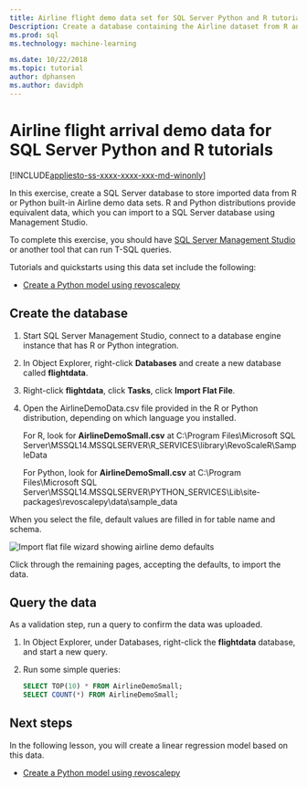 ```yaml
---
title: Airline flight demo data set for SQL Server Python and R tutorials - SQL Server Machine Learning
Description: Create a database containing the Airline dataset from R and Python. This dataset is used in exercises showing how to wrap R language or Python code in a SQL Server stored procedure.
ms.prod: sql
ms.technology: machine-learning

ms.date: 10/22/2018  
ms.topic: tutorial
author: dphansen
ms.author: davidph
---
```

#  Airline flight arrival demo data for SQL Server Python and R tutorials
[!INCLUDE[appliesto-ss-xxxx-xxxx-xxx-md-winonly](../../includes/appliesto-ss-xxxx-xxxx-xxx-md-winonly.md)]

In this exercise, create a SQL Server database to store imported data from R or Python built-in Airline demo data sets. R and Python distributions provide equivalent data, which you can import to a SQL Server database using Management Studio.

To complete this exercise, you should have [SQL Server Management Studio](https://docs.microsoft.com/sql/ssms/download-sql-server-management-studio-ssms?view=sql-server-2017) or another tool that can run T-SQL queries.

Tutorials and quickstarts using this data set include the following:

+  [Create a Python model using revoscalepy](use-python-revoscalepy-to-create-model.md)

## Create the database

1. Start SQL Server Management Studio, connect to a database engine instance that has R or Python integration.  

2. In Object Explorer, right-click **Databases** and create a new database called **flightdata**.

3. Right-click **flightdata**, click **Tasks**, click **Import Flat File**.

4. Open the AirlineDemoData.csv file provided in the R or Python distribution, depending on which language you installed.

   For R, look for **AirlineDemoSmall.csv** at C:\Program Files\Microsoft SQL Server\MSSQL14.MSSQLSERVER\R_SERVICES\library\RevoScaleR\SampleData
   
   For Python, look for **AirlineDemoSmall.csv** at C:\Program Files\Microsoft SQL Server\MSSQL14.MSSQLSERVER\PYTHON_SERVICES\Lib\site-packages\revoscalepy\data\sample_data
  
When you select the file, default values are filled in for table name and schema.

  ![Import flat file wizard showing airline demo defaults](media/import-airlinedemosmall.png)

Click through the remaining pages, accepting the defaults, to import the data.


## Query the data

As a validation step, run a query to confirm the data was uploaded.

1. In Object Explorer, under Databases, right-click the **flightdata** database, and start a new query.

2. Run some simple queries:

    ```sql
    SELECT TOP(10) * FROM AirlineDemoSmall;
    SELECT COUNT(*) FROM AirlineDemoSmall;
    ```

## Next steps

In the following lesson, you will create a linear regression model based on this data.

+ [Create a Python model using revoscalepy](use-python-revoscalepy-to-create-model.md)

